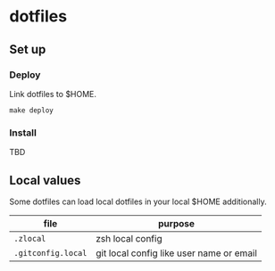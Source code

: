 # dotfiles

## Set up

### Deploy

Link dotfiles to $HOME.

```
make deploy
```

### Install

TBD

## Local values

Some dotfiles can load local dotfiles in your local $HOME additionally.

| file               | purpose                                  |
| ------------------ | ---------------------------------------- |
| `.zlocal`          | zsh local config                         |
| `.gitconfig.local` | git local config like user name or email |
